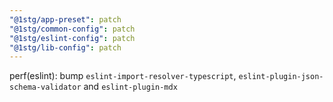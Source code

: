 ```yaml
---
"@1stg/app-preset": patch
"@1stg/common-config": patch
"@1stg/eslint-config": patch
"@1stg/lib-config": patch
---
```


perf(eslint): bump `eslint-import-resolver-typescript`, `eslint-plugin-json-schema-validator` and `eslint-plugin-mdx`
